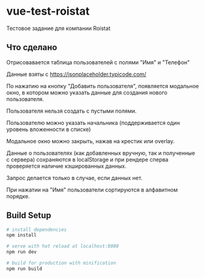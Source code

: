 # vue-test-roistat

Тестовое задание для компании Roistat

## Что сделано

Отрисовавается таблица пользователей с полями "Имя" и "Телефон"

Данные взяты с https://jsonplaceholder.typicode.com/

По нажатию на кнопку "Добавить пользователя", появляется модальное окно, в котором можно указать данные для создания нового пользователя.

Пользователя нельзя создать с пустыми полями.

Пользователю можно указать начальника (поддерживается один уровень вложенности в списке)

Модальное окно можно закрыть, нажав на крестик или overlay.

Данные о пользователях (как добавленных вручную, так и полученные с сервера) сохраняются в localStorage и при рендере сперва проверяется наличие кэшированных данных.

Запрос делается только в случае, если данных нет.

При нажатии на "Имя" пользователи сортируются в алфавитном порядке.

## Build Setup

``` bash
# install dependencies
npm install

# serve with hot reload at localhost:8080
npm run dev

# build for production with minification
npm run build
